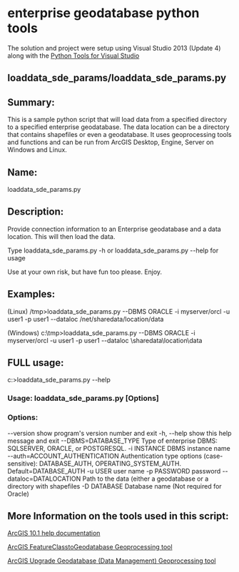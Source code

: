 enterprise geodatabase python tools
========================

The solution and project were setup using Visual Studio 2013 (Update 4) along with the [Python Tools for Visual Studio](http://pytools.codeplex.com/)


loaddata_sde_params/loaddata_sde_params.py
-------

## Summary: 
This is a sample python script that will load data from a specified directory to a specified enterprise geodatabase. The data location can be a directory that contains shapefiles or even a geodatabase. It uses geoprocessing tools and functions and can be run from ArcGIS Desktop, Engine, Server on Windows and Linux. 

## Name: 
loaddata_sde_params.py
## Description: 
Provide connection information to an Enterprise geodatabase and a data location. This will then load the data.

Type loaddata_sde_params.py -h or loaddata_sde_params.py --help for usage

Use at your own risk, but have fun too please. Enjoy.

## Examples:

(Linux)
/tmp>loaddata_sde_params.py --DBMS ORACLE -i myserver/orcl -u user1 -p user1 --dataloc /net/sharedata/location/data

(Windows)
c:\tmp>loaddata_sde_params.py --DBMS ORACLE -i myserver/orcl -u user1 -p user1 --dataloc \\sharedata\location\data

## FULL usage:

c:\>loaddata_sde_params.py --help

### Usage: loaddata_sde_params.py [Options]

### Options:
  --version             show program's version number and exit
  -h, --help            show this help message and exit
  --DBMS=DATABASE_TYPE  Type of enterprise DBMS: SQLSERVER, ORACLE, or
                        POSTGRESQL.
  -i INSTANCE           DBMS instance name
  --auth=ACCOUNT_AUTHENTICATION
                        Authentication type options (case-sensitive):
                        DATABASE_AUTH, OPERATING_SYSTEM_AUTH.
                        Default=DATABASE_AUTH
  -u USER               user name
  -p PASSWORD           password
  --dataloc=DATALOCATION
                        Path to the data (either a geodatabase or a directory
                        with shapefiles
  -D DATABASE           Database name (Not required for Oracle)


## More Information on the tools used in this script:
[ArcGIS 10.1 help documentation](http://resources.arcgis.com/en/help/main/10.1/00qn/00qn0000001p000000.htm)

[ArcGIS FeatureClasstoGeodatabase Geoprocessing tool](http://resources.arcgis.com/en/help/main/10.1/index.html#/Feature_Class_To_Geodatabase/001200000021000000/)

[ArcGIS Upgrade Geodatabase (Data Management) Geoprocessing tool](http://resources.arcgis.com/en/help/main/10.1/0017/0017000000q7000000.htm)